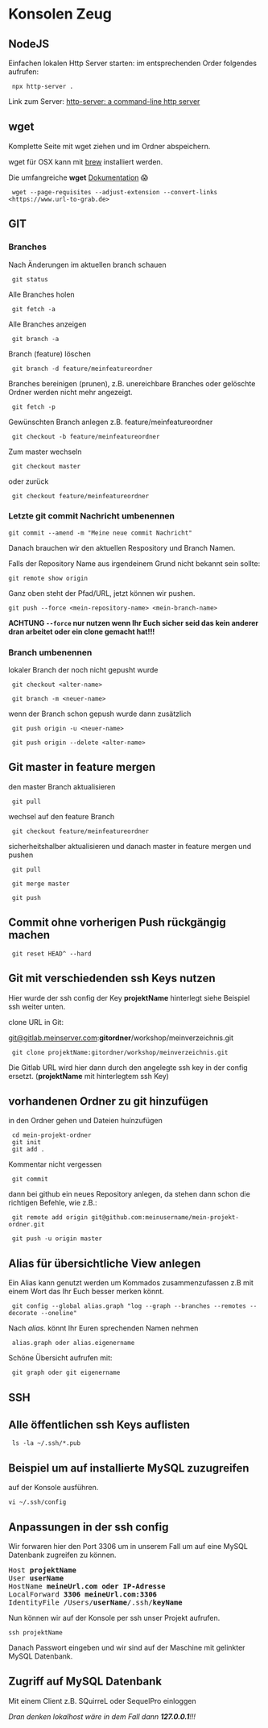 # Konsolen Zeug

## NodeJS

Einfachen lokalen Http Server starten: im entsprechenden Order folgendes aufrufen:

     npx http-server .

Link zum Server: [http-server: a command-line http server](https://www.npmjs.com/package/http-server)



## wget

Komplette Seite mit wget ziehen und im Ordner abspeichern.

wget für OSX kann mit [brew](https://brew.sh/) installiert werden.

Die umfangreiche **wget** [Dokumentation](https://www.gnu.org/software/wget/manual/wget.html) :scream: 

     wget --page-requisites --adjust-extension --convert-links <https://www.url-to-grab.de>



## GIT

### Branches

Nach Änderungen im aktuellen branch schauen

     git status

Alle Branches holen

     git fetch -a

Alle Branches anzeigen

     git branch -a

Branch (feature) löschen

     git branch -d feature/meinfeatureordner

Branches bereinigen (prunen), z.B. unereichbare Branches oder gelöschte Ordner werden nicht mehr angezeigt.

     git fetch -p

Gewünschten Branch anlegen z.B. feature/meinfeatureordner

     git checkout -b feature/meinfeatureordner

Zum master wechseln

     git checkout master

oder zurück

     git checkout feature/meinfeatureordner



### Letzte git commit Nachricht umbenennen

`git commit --amend -m "Meine neue commit Nachricht"`

Danach brauchen wir den aktuellen Respository und Branch Namen.

Falls der Repository Name aus irgendeinem Grund nicht bekannt sein sollte:

`git remote show origin`

Ganz oben steht der Pfad/URL, jetzt können wir pushen.

`git push --force <mein-repository-name> <mein-branch-name>`

**ACHTUNG `--force` nur nutzen wenn Ihr Euch sicher seid das kein anderer dran arbeitet oder ein clone gemacht hat!!!**



### Branch umbenennen

lokaler Branch der noch nicht gepusht wurde

     git checkout <alter-name>
    
     git branch -m <neuer-name>

wenn der Branch schon gepush wurde dann zusätzlich

     git push origin -u <neuer-name>
    
     git push origin --delete <alter-name>



## Git master in feature mergen

den master Branch aktualisieren

     git pull

wechsel auf den feature Branch

     git checkout feature/meinfeatureordner

sicherheitshalber aktualisieren und danach master in feature mergen und pushen

     git pull
    
     git merge master
    
     git push



## Commit ohne vorherigen Push rückgängig machen

     git reset HEAD^ --hard



## Git mit verschiedenden ssh Keys nutzen

Hier wurde der ssh config der Key **projektName** hinterlegt siehe Beispiel ssh weiter unten.

clone URL in Git:

git@gitlab.meinserver.com:**gitordner**/workshop/meinverzeichnis.git

     git clone projektName:gitordner/workshop/meinverzeichnis.git

Die Gitlab URL wird hier dann durch den angelegte ssh key in der config ersetzt. (**projektName** mit hinterlegtem ssh Key)



## vorhandenen Ordner zu git hinzufügen

in den Ordner gehen und Dateien huínzufügen

     cd mein-projekt-ordner
     git init
     git add .

Kommentar nicht vergessen

     git commit

dann bei github ein neues Repository anlegen, da stehen dann schon die richtigen Befehle, wie z.B.:

     git remote add origin git@github.com:meinusername/mein-projekt-ordner.git
    
     git push -u origin master



## Alias für übersichtliche View anlegen

Ein Alias kann genutzt werden um Kommados zusammenzufassen z.B mit einem Wort das Ihr Euch besser merken könnt.

     git config --global alias.graph "log --graph --branches --remotes --decorate --oneline"

Nach *alias.* könnt Ihr Euren sprechenden Namen nehmen

     alias.graph oder alias.eigenername 

Schöne Übersicht aufrufen mit:

     git graph oder git eigenername



## SSH

## Alle öffentlichen ssh Keys auflisten

     ls -la ~/.ssh/*.pub



## Beispiel um auf installierte MySQL zuzugreifen



auf der Konsole ausführen.

    vi ~/.ssh/config



## Anpassungen in der ssh config

Wir forwaren hier den Port 3306 um in unserem Fall um auf eine MySQL Datenbank zugreifen zu können.
<pre>
Host <b>projektName</b>
User <b>userName</b>
HostName <b>meineUrl.com oder IP-Adresse</b>
LocalForward <b>3306 meineUrl.com:3306</b>
IdentityFile /Users/<b>userName</b>/.ssh/<b>keyName</b>
</pre>
Nun können wir auf der Konsole per ssh unser Projekt aufrufen.

    ssh projektName

Danach Passwort eingeben und wir sind auf der Maschine mit gelinkter MySQL Datenbank.



## Zugriff auf MySQL Datenbank

Mit einem Client z.B. SQuirreL oder SequelPro einloggen

_Dran denken lokalhost wäre in dem Fall dann **127.0.0.1**!!!_